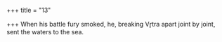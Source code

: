 +++
title = "13"

+++
When his battle fury smoked, he, breaking Vr̥tra apart joint by joint, sent the waters to the sea.